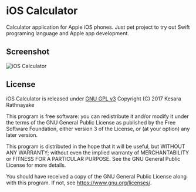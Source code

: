 #  iOS Calculator

Calculator application for Apple iOS phones.
Just pet project to try out Swift programing language and Apple app development.

## Screenshot
![iOS Calculator](https://i.imgur.com/Invghzv.png)

## License
iOS Calculator is released under [GNU GPL v3](LICENSE)
Copyright (C) 2017 Kesara Rathnayake

This program is free software: you can redistribute it and/or modify
it under the terms of the GNU General Public License as published by
the Free Software Foundation, either version 3 of the License, or
(at your option) any later version.

This program is distributed in the hope that it will be useful,
but WITHOUT ANY WARRANTY; without even the implied warranty of
MERCHANTABILITY or FITNESS FOR A PARTICULAR PURPOSE.  See the
GNU General Public License for more details.

You should have received a copy of the GNU General Public License
along with this program.  If not, see <https://www.gnu.org/licenses/>.
